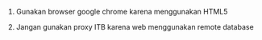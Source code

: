 1. Gunakan browser google chrome karena menggunakan HTML5

2. Jangan gunakan proxy ITB karena web menggunakan remote database

